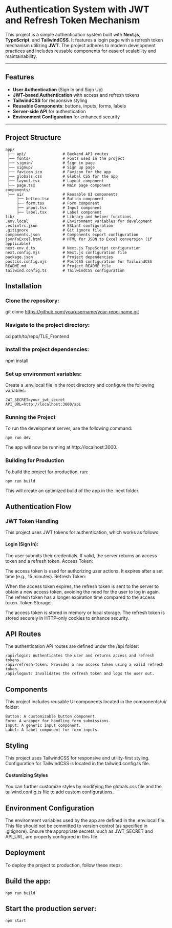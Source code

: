 # Authentication System with JWT and Refresh Token Mechanism

This project is a simple authentication system built with **Next.js**, **TypeScript**, and **TailwindCSS**. It features a login page with a refresh token mechanism utilizing **JWT**. The project adheres to modern development practices and includes reusable components for ease of scalability and maintainability.

---

## Features

- **User Authentication** (Sign In and Sign Up)
- **JWT-based Authentication** with access and refresh tokens
- **TailwindCSS** for responsive styling
- **Reusable Components**: buttons, inputs, forms, labels
- **Server-side API** for authentication
- **Environment Configuration** for enhanced security

---

## Project Structure

```plaintext
app/
 ├── api/                # Backend API routes
 ├── fonts/              # Fonts used in the project
 ├── signin/             # Sign in page
 ├── signup/             # Sign up page
 ├── favicon.ico         # Favicon for the app
 ├── globals.css         # Global CSS for the app
 ├── layout.tsx          # Layout component
 ├── page.tsx            # Main page component
components/
 ├── ui/                 # Reusable UI components
     ├── button.tsx      # Button component
     ├── form.tsx        # Form component
     ├── input.tsx       # Input component
     ├── label.tsx       # Label component
lib/                     # Library and helper functions
.env.local               # Environment variables for development
.eslintrc.json           # ESLint configuration
.gitignore               # Git ignore file
components.json          # Components export configuration
jsonToExcel.html         # HTML for JSON to Excel conversion (if applicable)
next-env.d.ts            # Next.js TypeScript configuration
next.config.mjs          # Next.js configuration file
package.json             # Project dependencies
postcss.config.mjs       # PostCSS configuration for TailwindCSS
README.md                # Project README file
tailwind.config.ts       # TailwindCSS configuration
```

## Installation
### Clone the repository:

git clone https://github.com/yourusername/your-repo-name.git

### Navigate to the project directory:

cd path/to/repo/TLE_Frontend

### Install the project dependencies:

npm install

### Set up environment variables:

Create a .env.local file in the root directory and configure the following variables:
```
JWT_SECRET=your_jwt_secret
API_URL=http://localhost:3000/api
```

### Running the Project
To run the development server, use the following command:
```
npm run dev
```
The app will now be running at http://localhost:3000.

### Building for Production
To build the project for production, run:

```
npm run build
```
This will create an optimized build of the app in the .next folder.

## Authentication Flow
### JWT Token Handling
This project uses JWT tokens for authentication, which works as follows:

#### Login (Sign In):

The user submits their credentials.
If valid, the server returns an access token and a refresh token.
Access Token:

The access token is used for authorizing user actions.
It expires after a set time (e.g., 15 minutes).
Refresh Token:

When the access token expires, the refresh token is sent to the server to obtain a new access token, avoiding the need for the user to log in again.
The refresh token has a longer expiration time compared to the access token.
Token Storage:

The access token is stored in memory or local storage.
The refresh token is stored securely in HTTP-only cookies to enhance security.
## API Routes
The authentication API routes are defined under the /api folder:
```
/api/login: Authenticates the user and returns access and refresh tokens.
/api/refresh-token: Provides a new access token using a valid refresh token.
/api/logout: Invalidates the refresh token and logs the user out.
```
## Components
This project includes reusable UI components located in the components/ui/ folder:
```
Button: A customizable button component.
Form: A wrapper for handling form submissions.
Input: A generic input component.
Label: A label component for form inputs.
```

## Styling
This project uses TailwindCSS for responsive and utility-first styling. Configuration for TailwindCSS is located in the tailwind.config.ts file.

#### Customizing Styles
You can further customize styles by modifying the globals.css file and the tailwind.config.ts file to add custom configurations.

## Environment Configuration
The environment variables used by the app are defined in the .env.local file. This file should not be committed to version control (as specified in .gitignore). Ensure the appropriate secrets, such as JWT_SECRET and API_URL, are properly configured in this file.

## Deployment
To deploy the project to production, follow these steps:

## Build the app:

```
npm run build
```

## Start the production server:

```
npm start
```